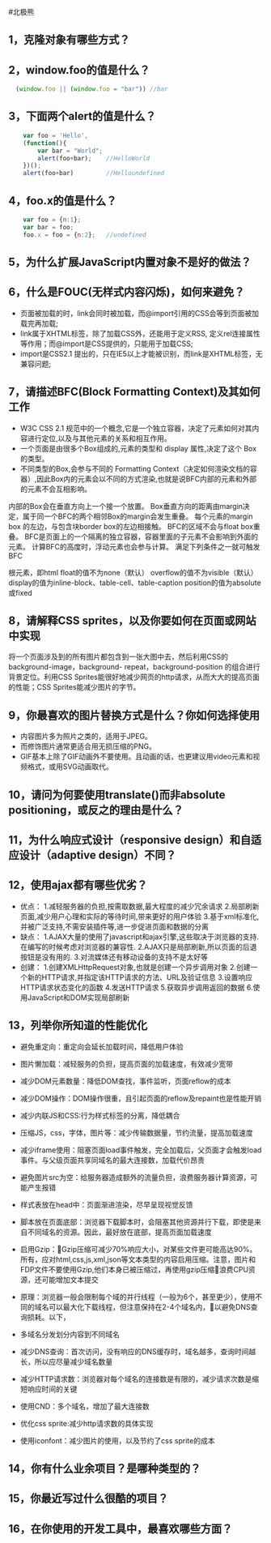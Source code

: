 #北极熊
## 1，克隆对象有哪些方式？

## 2，window.foo的值是什么？
```js
  (window.foo || (window.foo = "bar")) //bar
```

## 3，下面两个alert的值是什么？
```js
    var foo = 'Hello',
    (function(){
        var bar = "World";
        alert(foo+bar);    //HelloWorld
    })();
    alert(foo+bar)         //Helloundefined
```

## 4，foo.x的值是什么？
```js
    var foo = {n:1};
    var bar = foo;
    foo.x = foo = {n:2};   //undefined
```

## 5，为什么扩展JavaScript内置对象不是好的做法？

## 6，什么是FOUC(无样式内容闪烁)，如何来避免？
- 页面被加载的时，link会同时被加载，而@import引用的CSS会等到页面被加载完再加载;
- link属于XHTML标签，除了加载CSS外，还能用于定义RSS, 定义rel连接属性等作用；而@import是CSS提供的，只能用于加载CSS;
- import是CSS2.1 提出的，只在IE5以上才能被识别，而link是XHTML标签，无兼容问题;

## 7，请描述BFC(Block Formatting Context)及其如何工作
- W3C CSS 2.1 规范中的一个概念,它是一个独立容器，决定了元素如何对其内容进行定位,以及与其他元素的关系和相互作用。
- 一个页面是由很多个Box组成的,元素的类型和 display 属性,决定了这个 Box 的类型。
- 不同类型的Box,会参与不同的 Formatting Context（决定如何渲染文档的容器）,因此Box内的元素会以不同的方式渲染,也就是说BFC内部的元素和外部的元素不会互相影响。

内部的Box会在垂直方向上一个接一个放置。
Box垂直方向的距离由margin决定，属于同一个BFC的两个相邻Box的margin会发生重叠。
每个元素的margin box 的左边，与包含块border box的左边相接触。
BFC的区域不会与float box重叠。
BFC是页面上的一个隔离的独立容器，容器里面的子元素不会影响到外面的元素。
计算BFC的高度时，浮动元素也会参与计算。
满足下列条件之一就可触发BFC

根元素，即html
float的值不为none（默认）
overflow的值不为visible（默认）
display的值为inline-block、table-cell、table-caption
position的值为absolute或fixed

## 8，请解释CSS sprites，以及你要如何在页面或网站中实现
将一个页面涉及到的所有图片都包含到一张大图中去，然后利用CSS的 background-image，background- repeat，background-position 的组合进行背景定位。利用CSS Sprites能很好地减少网页的http请求，从而大大的提高页面的性能；CSS Sprites能减少图片的字节。

## 9，你最喜欢的图片替换方式是什么？你如何选择使用
- 内容图片多为照片之类的，适用于JPEG。
- 而修饰图片通常更适合用无损压缩的PNG。
- GIF基本上除了GIF动画外不要使用。且动画的话，也更建议用video元素和视频格式，或用SVG动画取代。

## 10，请问为何要使用translate()而非absolute positioning，或反之的理由是什么？


## 11，为什么响应式设计（responsive design）和自适应设计（adaptive design）不同？

## 12，使用ajax都有哪些优劣？
- 优点：
1.减轻服务器的负担,按需取数据,最大程度的减少冗余请求
2.局部刷新页面,减少用户心理和实际的等待时间,带来更好的用户体验
3.基于xml标准化,并被广泛支持,不需安装插件等,进一步促进页面和数据的分离
- 缺点：
1.AJAX大量的使用了javascript和ajax引擎,这些取决于浏览器的支持.在编写的时候考虑对浏览器的兼容性.
2.AJAX只是局部刷新,所以页面的后退按钮是没有用的.
3.对流媒体还有移动设备的支持不是太好等
- 创建：
1.创建XMLHttpRequest对象,也就是创建一个异步调用对象
2.创建一个新的HTTP请求,并指定该HTTP请求的方法、URL及验证信息
3.设置响应HTTP请求状态变化的函数
4.发送HTTP请求
5.获取异步调用返回的数据
6.使用JavaScript和DOM实现局部刷新

## 13，列举你所知道的性能优化
- 避免重定向：重定向会延长加载时间，降低用户体验
- 图片懒加载：减轻服务的负担，提高页面的加载速度，有效减少宽带
- 减少DOM元素数量：降低DOM查找，事件监听，页面reflow的成本
- 减少DOM操作：DOM操作很重，且引起页面的reflow及repaint也是性能开销
- 减少内联JS和CSS:行为样式标签的分离，降低耦合
- 压缩JS，css，字体，图片等：减少传输数据量，节约流量，提高加载速度
- 减少iframe使用：阻塞页面load事件触发，完全加载后，父页面才会触发load事件。与父级页面共享同域名的最大连接数，加载代价昂贵
- 避免图片src为空：给服务器造成额外的流量负担，浪费服务器计算资源，可能产生报错
- 样式表放在head中：页面渐进渲染，尽早呈现视觉反馈
- 脚本放在页面底部：浏览器下载脚本时，会阻塞其他资源并行下载，即使是来自不同域名的资源。因此，最好放在底部，提高页面加载速度
- 启用Gzip：Gzip压缩可减少70%响应大小，对某些文件更可能高达90%。所有，应对html,css,js,xml,json等文本类型的内容启用压缩。注意，图片和FDP文件不要使用Gzip,他们本身已被压缩过，再使用gzip压缩浪费CPU资源，还可能增加文本提交

- 原理：浏览器一般会限制每个域的并行线程（一般为6个，甚至更少），使用不同的域名可以最大化下载线程，但注意保持在2-4个域名内，以避免DNS查询损耗。以下，
- 多域名分发划分内容到不同域名
- 减少DNS查询：首次访问，没有响应的DNS缓存时，域名越多，查询时间越长，所以应尽量减少域名数量
- 减少HTTP请求数：浏览器对每个域名的连接数是有限的，减少请求次数是缩短响应时间的关键
- 使用CND：多个域名，增加了最大连接数
- 优化css sprite:减少http请求数的具体实现
- 使用iconfont：减少图片的使用，以及节约了css sprite的成本

## 14，你有什么业余项目？是哪种类型的？

## 15，你最近写过什么很酷的项目？

## 16，在你使用的开发工具中，最喜欢哪些方面？